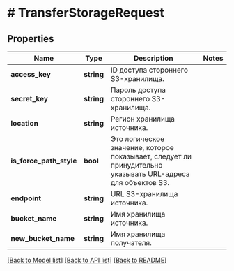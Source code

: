 # # TransferStorageRequest

## Properties

Name | Type | Description | Notes
------------ | ------------- | ------------- | -------------
**access_key** | **string** | ID доступа стороннего S3-хранилища. |
**secret_key** | **string** | Пароль доступа стороннего S3-хранилища. |
**location** | **string** | Регион хранилища источника. |
**is_force_path_style** | **bool** | Это логическое значение, которое показывает, следует ли принудительно указывать URL-адреса для объектов S3. |
**endpoint** | **string** | URL S3-хранилища источника. |
**bucket_name** | **string** | Имя хранилища источника. |
**new_bucket_name** | **string** | Имя хранилища получателя. |

[[Back to Model list]](../../README.md#models) [[Back to API list]](../../README.md#endpoints) [[Back to README]](../../README.md)
